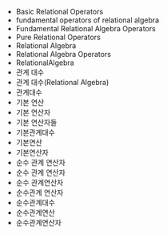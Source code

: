 ﻿- Basic Relational Operators
- fundamental operators of relational algebra
- Fundamental Relational Algebra Operators
- Pure Relational Operators
- Relational Algebra
- Relational Algebra Operators
- RelationalAlgebra
- 관계 대수
- 관계 대수(Relational Algebra)
- 관계대수
- 기본 연산
- 기본 연산자
- 기본 연산자들
- 기본관계대수
- 기본연산
- 기본연산자
- 순수 관계 연산자
- 순수 관계 연산자
- 순수 관계연산자
- 순수관계 연산자
- 순수관계대수
- 순수관계연산
- 순수관계연산자
